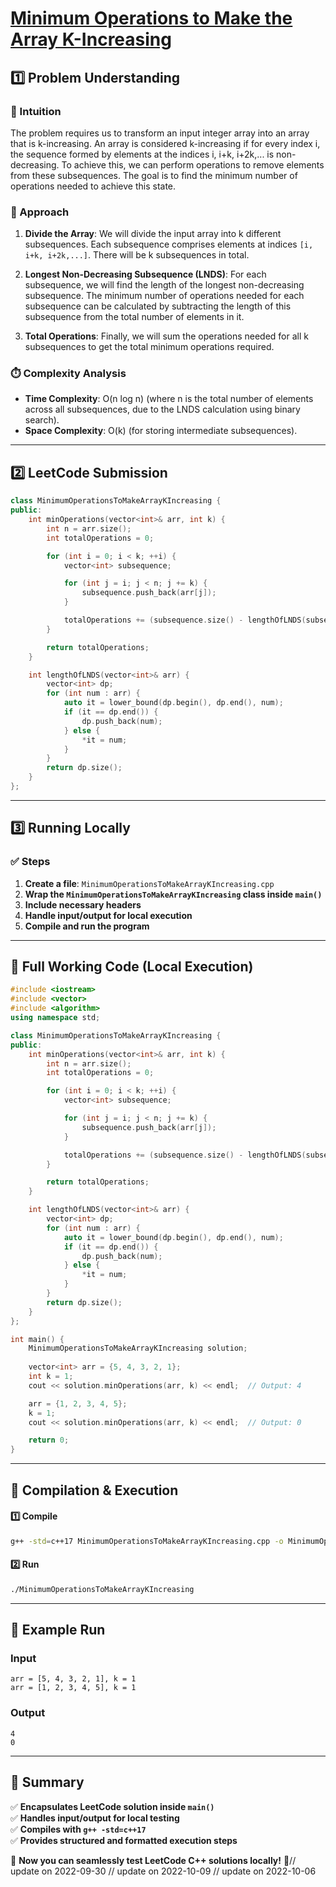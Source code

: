 # **[Minimum Operations to Make the Array K-Increasing](https://leetcode.com/problems/minimum-operations-to-make-the-array-k-increasing/description/)**  

## **1️⃣ Problem Understanding**  
### **📌 Intuition**  
The problem requires us to transform an input integer array into an array that is k-increasing. An array is considered k-increasing if for every index i, the sequence formed by elements at the indices i, i+k, i+2k,... is non-decreasing. To achieve this, we can perform operations to remove elements from these subsequences. The goal is to find the minimum number of operations needed to achieve this state.

### **🚀 Approach**  
1. **Divide the Array**: We will divide the input array into k different subsequences. Each subsequence comprises elements at indices `[i, i+k, i+2k,...]`. There will be k subsequences in total.
  
2. **Longest Non-Decreasing Subsequence (LNDS)**: For each subsequence, we will find the length of the longest non-decreasing subsequence. The minimum number of operations needed for each subsequence can be calculated by subtracting the length of this subsequence from the total number of elements in it.
  
3. **Total Operations**: Finally, we will sum the operations needed for all k subsequences to get the total minimum operations required.

### **⏱️ Complexity Analysis**  
- **Time Complexity**: O(n log n) (where n is the total number of elements across all subsequences, due to the LNDS calculation using binary search).  
- **Space Complexity**: O(k) (for storing intermediate subsequences).

---  

## **2️⃣ LeetCode Submission**  
```cpp
class MinimumOperationsToMakeArrayKIncreasing {
public:
    int minOperations(vector<int>& arr, int k) {
        int n = arr.size();
        int totalOperations = 0;

        for (int i = 0; i < k; ++i) {
            vector<int> subsequence;

            for (int j = i; j < n; j += k) {
                subsequence.push_back(arr[j]);
            }

            totalOperations += (subsequence.size() - lengthOfLNDS(subsequence));
        }

        return totalOperations;
    }

    int lengthOfLNDS(vector<int>& arr) {
        vector<int> dp;
        for (int num : arr) {
            auto it = lower_bound(dp.begin(), dp.end(), num);
            if (it == dp.end()) {
                dp.push_back(num);
            } else {
                *it = num;
            }
        }
        return dp.size();
    }
};  
```  

---  

## **3️⃣ Running Locally**  
### **✅ Steps**  
1. **Create a file**: `MinimumOperationsToMakeArrayKIncreasing.cpp`  
2. **Wrap the `MinimumOperationsToMakeArrayKIncreasing` class inside `main()`**  
3. **Include necessary headers**  
4. **Handle input/output for local execution**  
5. **Compile and run the program**  

---  

## **📝 Full Working Code (Local Execution)**  
```cpp
#include <iostream>
#include <vector>
#include <algorithm>
using namespace std;

class MinimumOperationsToMakeArrayKIncreasing {
public:
    int minOperations(vector<int>& arr, int k) {
        int n = arr.size();
        int totalOperations = 0;

        for (int i = 0; i < k; ++i) {
            vector<int> subsequence;

            for (int j = i; j < n; j += k) {
                subsequence.push_back(arr[j]);
            }

            totalOperations += (subsequence.size() - lengthOfLNDS(subsequence));
        }

        return totalOperations;
    }

    int lengthOfLNDS(vector<int>& arr) {
        vector<int> dp;
        for (int num : arr) {
            auto it = lower_bound(dp.begin(), dp.end(), num);
            if (it == dp.end()) {
                dp.push_back(num);
            } else {
                *it = num;
            }
        }
        return dp.size();
    }
};

int main() {
    MinimumOperationsToMakeArrayKIncreasing solution;
    
    vector<int> arr = {5, 4, 3, 2, 1};
    int k = 1;
    cout << solution.minOperations(arr, k) << endl;  // Output: 4

    arr = {1, 2, 3, 4, 5};
    k = 1;
    cout << solution.minOperations(arr, k) << endl;  // Output: 0

    return 0;
}
```  

---  

## **🔧 Compilation & Execution**  
#### **1️⃣ Compile**  
```bash
g++ -std=c++17 MinimumOperationsToMakeArrayKIncreasing.cpp -o MinimumOperationsToMakeArrayKIncreasing
```  

#### **2️⃣ Run**  
```bash
./MinimumOperationsToMakeArrayKIncreasing
```  

---  

## **🎯 Example Run**  
### **Input**  
```
arr = [5, 4, 3, 2, 1], k = 1
arr = [1, 2, 3, 4, 5], k = 1
```  
### **Output**  
```
4
0
```  

---  

## **📌 Summary**  
✅ **Encapsulates LeetCode solution inside `main()`**  
✅ **Handles input/output for local testing**  
✅ **Compiles with `g++ -std=c++17`**  
✅ **Provides structured and formatted execution steps**  

🚀 **Now you can seamlessly test LeetCode C++ solutions locally!** 🚀// update on 2022-09-30
// update on 2022-10-09
// update on 2022-10-06
